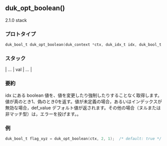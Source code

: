## duk_opt_boolean() 

2.1.0 stack

### プロトタイプ

```c
duk_bool_t duk_opt_boolean(duk_context *ctx, duk_idx_t idx, duk_bool_t def_value);
```

### スタック

| ... | val | ... |

### 要約

idx にある boolean 値を、値を変更したり強制したりすることなく取得します。 値が真のとき1、偽のとき0を返す。値が未定義の場合，あるいはインデックスが無効な場合，def_value デフォルト値が返されます。その他の場合（ヌルまたは非マッチ型）は，エラーを投げます。。


### 例

```c
duk_bool_t flag_xyz = duk_opt_boolean(ctx, 2, 1);  /* default: true */
```